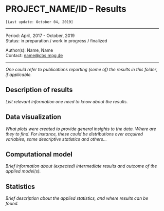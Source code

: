 # PROJECT_NAME/ID – **Results**

`[Last update: October 04, 2019]`

***
Period: April, 2017 - October, 2019 <br>
Status: in preparation / work in progress / finalized

Author(s): Name, Name <br>
Contact: name@cbs.mpg.de

***

*One could refer to publications reporting (some of) the results in this folder, if applicable.*

## Description of results
*List relevant information one need to know about the results.*

## Data visualization
*What plots were created to provide general insights to the data. Where are they to find. For instance, these could be distributions over acquired variables, some descriptive statistics and others...*

## Computational model
*Brief information about (expected) intermediate results and outcome of the applied model(s).*

## Statistics
*Brief description about the applied statistics, and where results can be found.*
